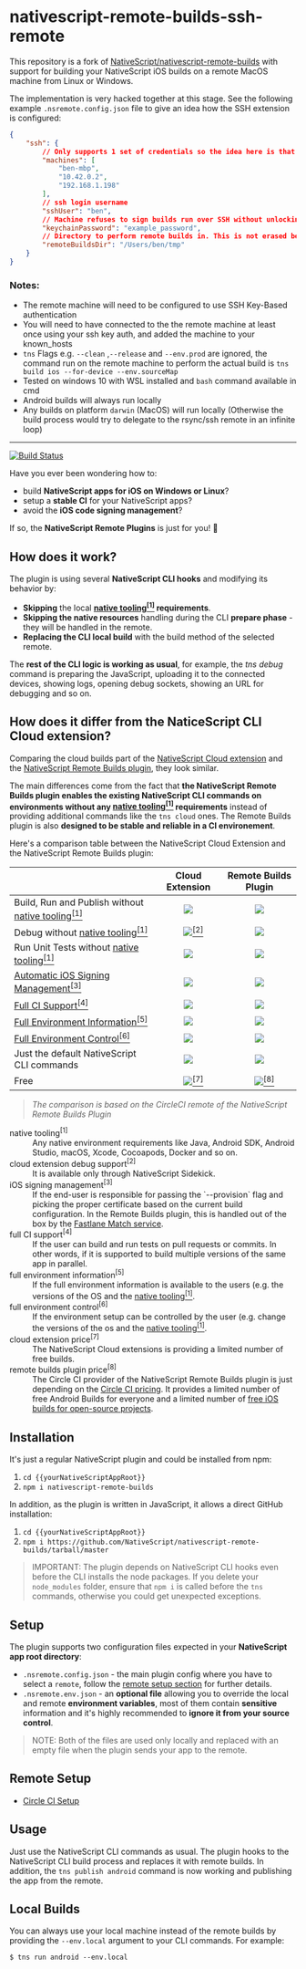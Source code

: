 # nativescript-remote-builds-ssh-remote

This repository is a fork of [NativeScript/nativescript-remote-builds](https://github.com/NativeScript/nativescript-remote-builds) with support for building your NativeScript iOS builds on a remote MacOS machine from Linux or Windows.



The implementation is very hacked together at this stage. See the following example ``.nsremote.config.json``  file to give an idea how the SSH extension is configured:

```json
{
    "ssh": {
        // Only supports 1 set of credentials so the idea here is that the "machines" act as fallbacks for the same machine connected over Ethernet, Wi-Fi, WAN
		"machines": [
            "ben-mbp",
            "10.42.0.2",
            "192.168.1.198"
        ],
        // ssh login username
        "sshUser": "ben",
        // Machine refuses to sign builds run over SSH without unlocking keychain first. Your keychain password will be your MacOS login password
        "keychainPassword": "example_password",
        // Directory to perform remote builds in. This is not erased before performing the build
        "remoteBuildsDir": "/Users/ben/tmp"
    }
}
```



### Notes:

* The remote machine will need to be configured to use SSH Key-Based authentication
* You will need to have connected to the the remote machine at least once using your ssh key auth, and added the machine to your known_hosts
* `tns` Flags e.g. `--clean` ,`--release` and `--env.prod` are ignored, the command run on the remote machine to perform the actual build is `tns build ios --for-device --env.sourceMap`
* Tested on windows 10 with WSL installed and `bash` command available in cmd
* Android builds will always run locally
* Any builds on platform `darwin` (MacOS) will run locally (Otherwise the build process would try to delegate to the rsync/ssh remote in an infinite loop)



___


[![Build Status](https://travis-ci.com/NativeScript/nativescript-remote-builds.svg?branch=master)](https://travis-ci.com/NativeScript/nativescript-remote-builds)

Have you ever been wondering how to:
* build **NativeScript apps for iOS on Windows or Linux**?
* setup a **stable CI** for your NativeScript apps?
* avoid the **iOS code signing management**?

If so, the **NativeScript Remote Plugins** is just for you! :rocket:

## How does it work?

The plugin is using several **NativeScript CLI hooks** and modifying its behavior by:
* **Skipping** the local **[native tooling<sup>[1]</sup>](#tooling) requirements**.
* **Skipping the native resources** handling during the CLI **prepare phase** - they will be handled in the remote.
* **Replacing the CLI local build** with the build method of the selected remote.

The **rest of the CLI logic is working as usual**, for example, the *tns debug* command is preparing the JavaScript, uploading it to the connected devices, showing logs, opening debug sockets, showing an URL for debugging and so on.

## How does it differ from the NaticeScript CLI Cloud extension?

Comparing the cloud builds part of the [NativeScript Cloud extension](https://github.com/NativeScript/nativescript-cloud) and the [NativeScript Remote Builds plugin](https://github.com/NativeScript/nativescript-remote-builds), they look similar.

The main differences come from the fact that **the NativeScript Remote Builds plugin enables the existing NativeScript CLI commands on environments without any [native tooling<sup>[1]</sup>](#tooling) requirements** instead of providing additional commands like the `tns cloud` ones. The Remote Builds plugin is also **designed to be stable and reliable in a CI environement**.

Here's a comparison table between the NativeScript Cloud Extension and the NativeScript Remote Builds plugin:

|                                                                        |                 Cloud Extension               | Remote Builds Plugin |
| :---                                                                   |                      :---:                    |         :---:        |
| Build, Run and Publish without [native tooling<sup>[1]</sup>](#tooling)|               ![](https://i.imgur.com/v9VEBbf.png)              |  ![](https://i.imgur.com/v9VEBbf.png)  |
| Debug without [native tooling<sup>[1]</sup>](#tooling)                 |&nbsp;&nbsp;&nbsp;&nbsp;![](https://i.imgur.com/88WLiNS.png)[<sup>[2]</sup>](#cloudDebug)|  ![](https://i.imgur.com/v9VEBbf.png)  |
| Run Unit Tests without [native tooling<sup>[1]</sup>](#tooling)                  |                       ![](https://i.imgur.com/JcfimjC.png)                     |  ![](https://i.imgur.com/v9VEBbf.png)  |
| [Automatic iOS Signing Management<sup>[3]</sup>](#signing)                       |                       ![](https://i.imgur.com/JcfimjC.png)                     |  ![](https://i.imgur.com/v9VEBbf.png)  |
| [Full CI Support<sup>[4]</sup>](#ci)                              |                       ![](https://i.imgur.com/JcfimjC.png)                     |  ![](https://i.imgur.com/v9VEBbf.png)  |
| [Full Environment Information<sup>[5]</sup>](#envInfo)                 |                       ![](https://i.imgur.com/JcfimjC.png)                     |  ![](https://i.imgur.com/v9VEBbf.png)  |
| [Full Environment Control<sup>[6]</sup>](#envControl)                     |                       ![](https://i.imgur.com/JcfimjC.png)                     |  ![](https://i.imgur.com/v9VEBbf.png)  |
| Just the default NativeScript CLI commands                 |                       ![](https://i.imgur.com/JcfimjC.png)                     |  ![](https://i.imgur.com/v9VEBbf.png)  |
| Free                                                       |&nbsp;&nbsp;&nbsp;&nbsp;![](https://i.imgur.com/88WLiNS.png)[<sup>[7]</sup>](#cloudPrice)|&nbsp;&nbsp;&nbsp;&nbsp;![](https://i.imgur.com/88WLiNS.png)[<sup>[8]</sup>](#pluginPrice)|

> *The comparison is based on the CircleCI remote of the NativeScript Remote Builds Plugin*

<dl>
  <dt><span id="tooling">native tooling<sup>[1]</sup></span></dt>
  <dd>Any native environment requirements like Java, Android SDK, Android Studio, macOS, Xcode, Cocoapods, Docker and so on.</dd>

  <dt><span id="cloudDebug">cloud extension debug support<sup>[2]</sup></span></dt>
  <dd>It is available only through NativeScript Sidekick.</dd>

  <dt><span id="signing">iOS signing management<sup>[3]</sup></span></dt>
  <dd>If the end-user is responsible for passing the `--provision` flag and picking the proper certificate based on the current build configuration. In the Remote Builds plugin, this is handled out of the box by the <a href="https://docs.fastlane.tools/actions/match/">Fastlane Match service</a>.</dd>

  <dt><span id="ci">full CI support<sup>[4]</sup></span></dt>
  <dd>If the user can build and run tests on pull requests or commits. In other words, if it is supported to build multiple versions of the same app in parallel.</dd>

  <dt><span id="envInfo">full environment information<sup>[5]</sup></span></dt>
  <dd>If the full environment information is available to the users (e.g. the versions of the OS and the <a href="#tooling">native tooling<sup>[1]</sup></a>.</dd>

  <dt><span id="envControl">full environment control<sup>[6]</sup></span></dt>
  <dd>If the environment setup can be controlled by the user (e.g. change the versions of the os and the <a href="#tooling">native tooling<sup>[1]</sup></a>.</dd>

  <dt><span id="cloudPrice">cloud extension price<sup>[7]</sup></span></dt>
  <dd>The NativeScript Cloud extensions is providing a limited number of free builds.</dd>

  <dt><span id="pluginPrice">remote builds plugin price<sup>[8]</sup></span></dt>
  <dd>The Circle CI provider of the NativeScript Remote Builds plugin is just depending on the <a href="https://circleci.com/pricing/">Circle CI pricing</a>. It provides a limited number of free Android Builds for everyone and a limited number of <a href="https://circleci.com/open-source/">free iOS builds for open-source projects</a>.</dd>
</dl>


## Installation

It's just a regular NativeScript plugin and could be installed from npm:
1) `cd {{yourNativeScriptAppRoot}}`
2) `npm i nativescript-remote-builds`

In addition, as the plugin is written in JavaScript, it allows a direct GitHub installation:
1) `cd {{yourNativeScriptAppRoot}}`
2) `npm i https://github.com/NativeScript/nativescript-remote-builds/tarball/master`

> IMPORTANT: The plugin depends on NativeScript CLI hooks even before the CLI installs the node packages. If you delete your `node_modules` folder, ensure that `npm i` is called before the `tns` commands, otherwise you could get unexpected exceptions. 

## Setup

The plugin supports two configuration files expected in your **NativeScript app root directory**:

* `.nsremote.config.json` - the main plugin config where you have to select a `remote`, follow the [remote setup section](#remote-setup) for further details.
* `.nsremote.env.json` - an **optional file** allowing you to override the local and remote **environment variables**, most of them contain **sensitive** information and it's highly recommended to **ignore it from your source control**. 

> NOTE: Both of the files are used only locally and replaced with an empty file when the plugin sends your app to the remote.

## Remote Setup

* [Circle CI Setup](docs/CIRCLECI.md)

## Usage

Just use the NativeScript CLI commands as usual. The plugin hooks to the NativeScript CLI build process and replaces it with remote builds. In addition, the `tns publish android` command is now working and publishing the app from the remote.

## Local Builds

You can always use your local machine instead of the remote builds by providing the `--env.local` argument to your CLI commands. For example:

`$ tns run android --env.local`